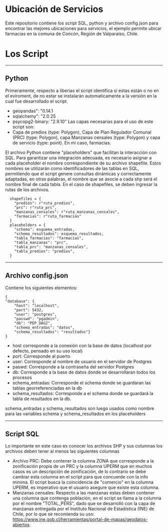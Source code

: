 # Ubicación de Servicios
Este repositorio contiene los script SQL, python y archivo config.json para encontrar las mejores ubicaciones para servicios, el ejemplo permite ubicar farmacias en la comuna de Concón, Región de Valparaíso, Chile.

# Los Script
---
Python
---
Primeramente, respecto a liberias el script identifica si estas están o no en el eviroment, de no estar se instalarán automaticamente a la versión en la cual fue desarrollado el script.
- geopandas": "0.14.1
- sqlalchemy": "2.0.25
- psycopg2-binary: "2.9.10"
Las capas necesarias para el uso de este script son:
- Capa de predios (type: Polygon), Capa de Plan Regulador Comunal (PRC) (type: Polygon), capa Manzanas censales (type: Polygon) y capa de servicio (type: point). En mi caso, farmacias.

El archivo Python contiene "placeholders" que facilitan la interacción con SQL. Para garantizar una integración adecuada, es necesario asignar a cada placeholder el nombre correspondiente de su archivo shapefile. Estos nombres se utilizarán como identificadores de las tablas en SQL, permitiendo que el script genere consultas dinámicas y correctamente adaptadas, en otras palabras, el nombre que se asocie a cada shp será el nombre final de cada tabla. En el caso de shapefiles, se deben ingresar la rutas de los archivos.






      shapefiles = {
        "predios": r"ruta_predios",
        "prc": r"ruta_prc",
        "manzanas_censales": r"ruta_manzanas_censales",
        "farmacias": r"ruta_farmacias"
      }
      placeholders = {
        "schema": esquema_entradas,
        "schema_resultados": esquema_resultados,
        "tabla_farmacias": "farmacias",
        "tabla_manzanas": "prc",
        "tabla_prc": "manzanas_censales",
        "tabla_predios": "predios",
      }
  
---
Archivo config.json
---
Contiene los siguientes elementos:

    {
    "database": {
        "host": "localhost",
        "port": 5432,
        "user": "postgres",
        "passwd": "pgadmin",
        "db": "PEP_DAG2",
        "schema_entradas": "datos",
        "schema_resultados": "resultados"}
    }
- host corresponde a la conexión con la base de datos (localhost por defecto, pensado en su uso local)
- port: Corresponde al puerto
- user: Corresponde al nombre de usuario en el servidor de Postgres
- paswd: Corresponde a la contraseña del servidor Postgres
- db: Corresponde a la base de datos donde se desarrollaran todos los procesos
- schema_entradas: Corresponde el schema donde se guardaran las tablas georreferenciadas en la db
- schema_resultados: Corresponde a el schema donde se guardará la tabla de resultados en la db.

schema_entradas y schema_resultados son luego usados como nombre para las variables schema y schema_resultados en los placeholders

---
Script SQL
---

Lo importante en este caso es conocer los archivos SHP y sus columnas los archivos deben tener al menos las siguientes columnas

- Archivo PRC: Debe contener la columna ZONA que corresponde a la zonificación propia de un PRC y la columna UPERM que en muchos casos es un descripción de zonificación, de lo contrario se debe cambiar esta columna en el script para que concuerde con la info minima. El script busca la coincidencia de "comercio" en la columna UPERM, es imperativo que el usuario asegure que existe esta columna.
- Manzanas censales: Respecto a las manzanas estas deben contener una columna que contenga población, en el script se llama a la columna por el nombre "TOTAL_PERS", dado que se desarrolló con la capa de manzanas entregada por el Instituto Nacional de Estadistica (INE) de Chile, por lo que se recomienda su uso: https://www.ine.gob.cl/herramientas/portal-de-mapas/geodatos-abiertos.

